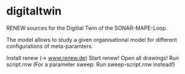 # digitaltwin

RENEW sources for the Digitial Twin of the SONAR-MAPE-Loop.

The model allows to study a given organisational model for different configurations of meta-paramters.

Install renew (-> www.renew.de)
Start renew!
Open all drawings!
Run script.rnw
(For a parameter sweep: Run sweep-script.rnw instead!)
